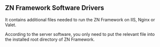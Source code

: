 <h2>ZN Framework Software Drivers</h2>
<p>It contains additional files needed to run the ZN Framework on IIS, Nginx or Valet.</p>
<p>According to the server software, you only need to put the relevant file into the installed root directory of ZN Framework.</p>
